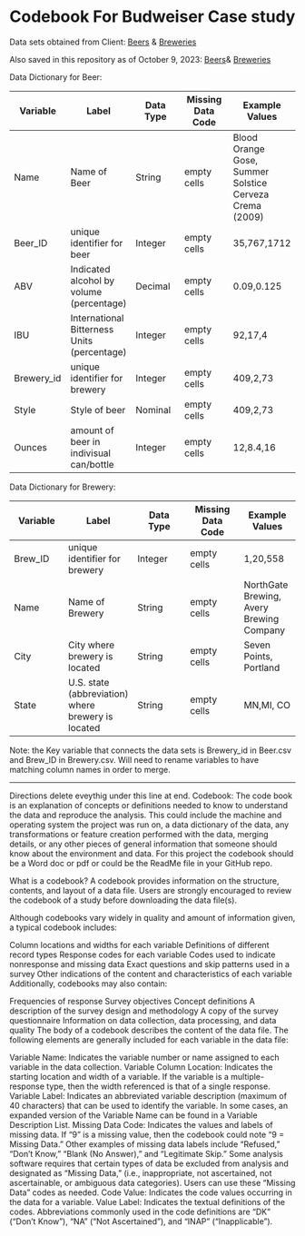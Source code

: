 # Codebook For Budweiser Case study

Data sets obtained from Client:
[Beers](https://github.com/BivinSadler/MSDS_6306_Doing-Data-Science/blob/Master/Unit%208%20and%209%20Case%20Study%201/Beers.csv)
&
[Breweries](https://github.com/BivinSadler/MSDS_6306_Doing-Data-Science/blob/Master/Unit%208%20and%209%20Case%20Study%201/Breweries.csv)

Also saved in this repository as of October 9, 2023:
[Beers](https://github.com/jjsmu/group16/blob/main/Beers.csv)&
[Breweries](https://github.com/jjsmu/group16/blob/main/Breweries.csv)

Data Dictionary for Beer:

<table>
<colgroup>
<col style="width: 20%" />
<col style="width: 20%" />
<col style="width: 20%" />
<col style="width: 20%" />
<col style="width: 20%" />
</colgroup>
<thead>
<tr class="header">
<th>Variable</th>
<th>Label</th>
<th>Data Type</th>
<th>Missing Data Code</th>
<th>Example Values</th>
</tr>
</thead>
<tbody>
<tr class="odd">
<td>Name</td>
<td>Name of Beer</td>
<td>String</td>
<td>empty cells</td>
<td>Blood Orange Gose, Summer Solstice Cerveza Crema (2009)</td>
</tr>
<tr class="even">
<td>Beer_ID</td>
<td>unique identifier for beer</td>
<td>Integer</td>
<td>empty cells</td>
<td>35,767,1712</td>
</tr>
<tr class="odd">
<td>ABV</td>
<td>Indicated alcohol by volume (percentage)</td>
<td>Decimal</td>
<td>empty cells</td>
<td>0.09,0.125</td>
</tr>
<tr class="even">
<td>IBU</td>
<td>International Bitterness Units (percentage)</td>
<td>Integer</td>
<td>empty cells</td>
<td>92,17,4</td>
</tr>
<tr class="odd">
<td>Brewery_id</td>
<td>unique identifier for brewery</td>
<td>Integer</td>
<td>empty cells</td>
<td>409,2,73</td>
</tr>
<tr class="even">
<td>Style</td>
<td>Style of beer</td>
<td>Nominal</td>
<td>empty cells</td>
<td>409,2,73</td>
</tr>
<tr class="odd">
<td>Ounces</td>
<td>amount of beer in indivisual can/bottle</td>
<td>Integer</td>
<td>empty cells</td>
<td>12,8.4,16</td>
</tr>
</tbody>
</table>

Data Dictionary for Brewery:

<table>
<colgroup>
<col style="width: 20%" />
<col style="width: 20%" />
<col style="width: 20%" />
<col style="width: 20%" />
<col style="width: 20%" />
</colgroup>
<thead>
<tr class="header">
<th>Variable</th>
<th>Label</th>
<th>Data Type</th>
<th>Missing Data Code</th>
<th>Example Values</th>
</tr>
</thead>
<tbody>
<tr class="odd">
<td>Brew_ID</td>
<td>unique identifier for brewery</td>
<td>Integer</td>
<td>empty cells</td>
<td>1,20,558</td>
</tr>
<tr class="even">
<td>Name</td>
<td>Name of Brewery</td>
<td>String</td>
<td>empty cells</td>
<td>NorthGate Brewing, Avery Brewing Company</td>
</tr>
<tr class="odd">
<td>City</td>
<td>City where brewery is located</td>
<td>String</td>
<td>empty cells</td>
<td>Seven Points, Portland</td>
</tr>
<tr class="even">
<td>State</td>
<td>U.S. state (abbreviation) where brewery is located</td>
<td>String</td>
<td>empty cells</td>
<td>MN,MI, CO</td>
</tr>
</tbody>
</table>

Note: the Key variable that connects the data sets is Brewery\_id in
Beer.csv and Brew\_ID in Brewery.csv. Will need to rename variables to
have matching column names in order to merge.

------------------------------------------------------------------------

Directions delete eveythig under this line at end. Codebook: The code
book is an explanation of concepts or definitions needed to know to
understand the data and reproduce the analysis. This could include the
machine and operating system the project was run on, a data dictionary
of the data, any transformations or feature creation performed with the
data, merging details, or any other pieces of general information that
someone should know about the environment and data. For this project the
codebook should be a Word doc or pdf or could be the ReadMe file in your
GitHub repo.

What is a codebook? A codebook provides information on the structure,
contents, and layout of a data file. Users are strongly encouraged to
review the codebook of a study before downloading the data file(s).

Although codebooks vary widely in quality and amount of information
given, a typical codebook includes:

Column locations and widths for each variable Definitions of different
record types Response codes for each variable Codes used to indicate
nonresponse and missing data Exact questions and skip patterns used in a
survey Other indications of the content and characteristics of each
variable Additionally, codebooks may also contain:

Frequencies of response Survey objectives Concept definitions A
description of the survey design and methodology A copy of the survey
questionnaire Information on data collection, data processing, and data
quality The body of a codebook describes the content of the data file.
The following elements are generally included for each variable in the
data file:

Variable Name: Indicates the variable number or name assigned to each
variable in the data collection. Variable Column Location: Indicates the
starting location and width of a variable. If the variable is a
multiple-response type, then the width referenced is that of a single
response. Variable Label: Indicates an abbreviated variable description
(maximum of 40 characters) that can be used to identify the variable. In
some cases, an expanded version of the Variable Name can be found in a
Variable Description List. Missing Data Code: Indicates the values and
labels of missing data. If “9” is a missing value, then the codebook
could note “9 = Missing Data.” Other examples of missing data labels
include “Refused,” “Don’t Know,” “Blank (No Answer),” and “Legitimate
Skip.” Some analysis software requires that certain types of data be
excluded from analysis and designated as “Missing Data,” (i.e.,
inappropriate, not ascertained, not ascertainable, or ambiguous data
categories). Users can use these “Missing Data” codes as needed. Code
Value: Indicates the code values occurring in the data for a variable.
Value Label: Indicates the textual definitions of the codes.
Abbreviations commonly used in the code definitions are “DK” (“Don’t
Know”), “NA” (“Not Ascertained”), and “INAP” (“Inapplicable”).
